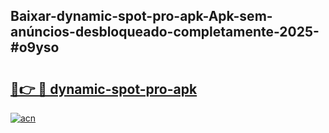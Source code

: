 ## Baixar-dynamic-spot-pro-apk-Apk-sem-anúncios-desbloqueado-completamente-2025-#o9yso

# <h2><a href="https://ainizakaria.my?title=dynamic-spot-pro-apk&ref=20M">🔗👉 🔴 dynamic-spot-pro-apk</a></h2>

[![acn](https://github.com/user-attachments/assets/0f9c940e-d8b0-45ae-aac7-cd30a18b3e1c)](https://ainizakaria.my?title=dynamic-spot-pro-apk&ref=20M)

